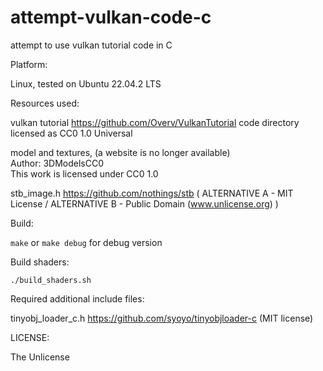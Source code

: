 # attempt-vulkan-code-c
attempt to use vulkan tutorial code in C

Platform:

Linux, tested on Ubuntu 22.04.2 LTS  

Resources used:

vulkan tutorial https://github.com/Overv/VulkanTutorial code directory licensed as CC0 1.0 Universal

model and textures, (a website is no longer available)  
Author: 3DModelsCC0  
This work is licensed under CC0 1.0

stb_image.h https://github.com/nothings/stb ( ALTERNATIVE A - MIT License / ALTERNATIVE B - Public Domain (www.unlicense.org) )

Build:

`make` or `make debug` for debug version

Build shaders:

`./build_shaders.sh`

Required additional include files:

tinyobj_loader_c.h https://github.com/syoyo/tinyobjloader-c (MIT license)

LICENSE:

The Unlicense
